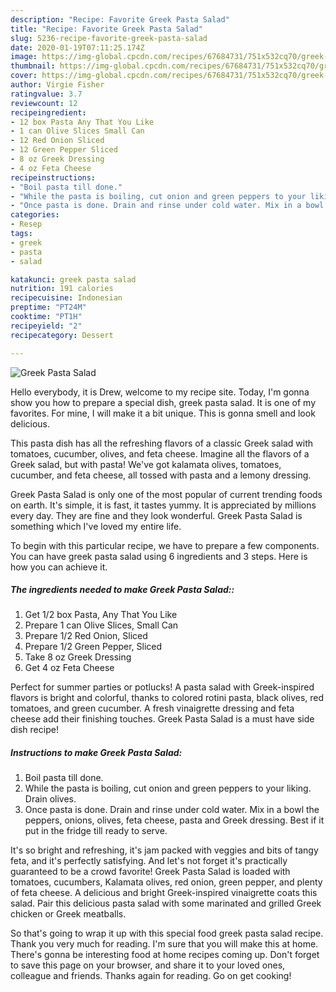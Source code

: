 ```yaml
---
description: "Recipe: Favorite Greek Pasta Salad"
title: "Recipe: Favorite Greek Pasta Salad"
slug: 5236-recipe-favorite-greek-pasta-salad
date: 2020-01-19T07:11:25.174Z
image: https://img-global.cpcdn.com/recipes/67684731/751x532cq70/greek-pasta-salad-recipe-main-photo.jpg
thumbnail: https://img-global.cpcdn.com/recipes/67684731/751x532cq70/greek-pasta-salad-recipe-main-photo.jpg
cover: https://img-global.cpcdn.com/recipes/67684731/751x532cq70/greek-pasta-salad-recipe-main-photo.jpg
author: Virgie Fisher
ratingvalue: 3.7
reviewcount: 12
recipeingredient:
- 12 box Pasta Any That You Like
- 1 can Olive Slices Small Can
- 12 Red Onion Sliced
- 12 Green Pepper Sliced
- 8 oz Greek Dressing
- 4 oz Feta Cheese
recipeinstructions:
- "Boil pasta till done."
- "While the pasta is boiling, cut onion and green peppers to your liking. Drain olives."
- "Once pasta is done. Drain and rinse under cold water. Mix in a bowl the peppers, onions, olives, feta cheese, pasta and Greek dressing. Best if it put in the fridge till ready to serve."
categories:
- Resep
tags:
- greek
- pasta
- salad

katakunci: greek pasta salad
nutrition: 191 calories
recipecuisine: Indonesian
preptime: "PT24M"
cooktime: "PT1H"
recipeyield: "2"
recipecategory: Dessert

---
```



![Greek Pasta Salad](https://img-global.cpcdn.com/recipes/67684731/751x532cq70/greek-pasta-salad-recipe-main-photo.jpg)

Hello everybody, it is Drew, welcome to my recipe site. Today, I'm gonna show you how to prepare a special dish, greek pasta salad. It is one of my favorites. For mine, I will make it a bit unique. This is gonna smell and look delicious.

This pasta dish has all the refreshing flavors of a classic Greek salad with tomatoes, cucumber, olives, and feta cheese. Imagine all the flavors of a Greek salad, but with pasta! We&#39;ve got kalamata olives, tomatoes, cucumber, and feta cheese, all tossed with pasta and a lemony dressing.

Greek Pasta Salad is only one of the most popular of current trending foods on earth. It's simple, it is fast, it tastes yummy. It is appreciated by millions every day. They are fine and they look wonderful. Greek Pasta Salad is something which I've loved my entire life.


To begin with this particular recipe, we have to prepare a few components. You can have greek pasta salad using 6 ingredients and 3 steps. Here is how you can achieve it.

##### The ingredients needed to make Greek Pasta Salad::

1. Get 1/2 box Pasta, Any That You Like
1. Prepare 1 can Olive Slices, Small Can
1. Prepare 1/2 Red Onion, Sliced
1. Prepare 1/2 Green Pepper, Sliced
1. Take 8 oz Greek Dressing
1. Get 4 oz Feta Cheese


Perfect for summer parties or potlucks! A pasta salad with Greek-inspired flavors is bright and colorful, thanks to colored rotini pasta, black olives, red tomatoes, and green cucumber. A fresh vinaigrette dressing and feta cheese add their finishing touches. Greek Pasta Salad is a must have side dish recipe! 

##### Instructions to make Greek Pasta Salad:

1. Boil pasta till done.
1. While the pasta is boiling, cut onion and green peppers to your liking. Drain olives.
1. Once pasta is done. Drain and rinse under cold water. Mix in a bowl the peppers, onions, olives, feta cheese, pasta and Greek dressing. Best if it put in the fridge till ready to serve.


It&#39;s so bright and refreshing, it&#39;s jam packed with veggies and bits of tangy feta, and it&#39;s perfectly satisfying. And let&#39;s not forget it&#39;s practically guaranteed to be a crowd favorite! Greek Pasta Salad is loaded with tomatoes, cucumbers, Kalamata olives, red onion, green pepper, and plenty of feta cheese. A delicious and bright Greek-inspired vinaigrette coats this salad. Pair this delicious pasta salad with some marinated and grilled Greek chicken or Greek meatballs. 

So that's going to wrap it up with this special food greek pasta salad recipe. Thank you very much for reading. I'm sure that you will make this at home. There's gonna be interesting food at home recipes coming up. Don't forget to save this page on your browser, and share it to your loved ones, colleague and friends. Thanks again for reading. Go on get cooking!
